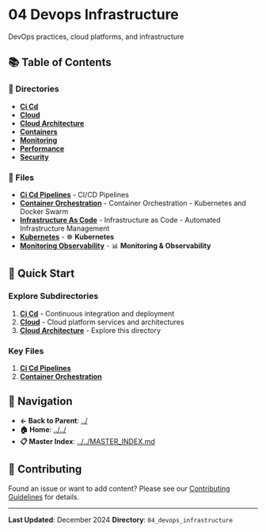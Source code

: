 # 04 Devops Infrastructure

DevOps practices, cloud platforms, and infrastructure

## 📚 Table of Contents

### 📁 Directories

- **[Ci Cd](ci_cd/)**
- **[Cloud](cloud/)**
- **[Cloud Architecture](cloud_architecture/)**
- **[Containers](containers/)**
- **[Monitoring](monitoring/)**
- **[Performance](performance/)**
- **[Security](security/)**

### 📄 Files

- **[Ci Cd Pipelines](ci_cd_pipelines.md)** - CI/CD Pipelines
- **[Container Orchestration](container_orchestration.md)** - Container Orchestration - Kubernetes and Docker Swarm
- **[Infrastructure As Code](infrastructure_as_code.md)** - Infrastructure as Code - Automated Infrastructure Management
- **[Kubernetes](kubernetes.md)** - ☸️ **Kubernetes**
- **[Monitoring Observability](monitoring_observability.md)** - 📊 **Monitoring & Observability**

## 🚀 Quick Start

### Explore Subdirectories
1. **[Ci Cd](ci_cd/)** - Continuous integration and deployment
1. **[Cloud](cloud/)** - Cloud platform services and architectures
1. **[Cloud Architecture](cloud_architecture/)** - Explore this directory

### Key Files
1. **[Ci Cd Pipelines](ci_cd_pipelines.md)**
1. **[Container Orchestration](container_orchestration.md)**

## 🔗 Navigation

- **← Back to Parent**: [../](../)
- **🏠 Home**: [../../](../..)
- **📋 Master Index**: [../../MASTER_INDEX.md](../..MASTER_INDEX.md)

## 🤝 Contributing

Found an issue or want to add content? Please see our [Contributing Guidelines](../../CONTRIBUTING.md) for details.

---

**Last Updated**: December 2024
**Directory**: `04_devops_infrastructure`
